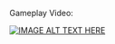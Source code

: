 Gameplay Video:

[![IMAGE ALT TEXT HERE](https://img.youtube.com/vi/Ru5iuL0mPUo/0.jpg)](https://www.youtube.com/watch?v=Ru5iuL0mPUo)
